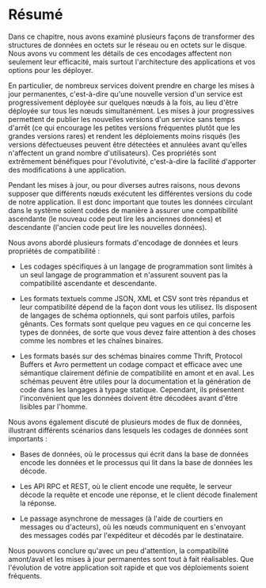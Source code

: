 # Résumé

Dans ce chapitre, nous avons examiné plusieurs façons de transformer des structures de données en octets sur le réseau ou en octets sur le disque. Nous avons vu comment les détails de ces encodages affectent non seulement leur efficacité, mais surtout l'architecture des applications et vos options pour les déployer.

En particulier, de nombreux services doivent prendre en charge les mises à jour permanentes, c'est-à-dire qu'une nouvelle version d'un service est progressivement déployée sur quelques nœuds à la fois, au lieu d'être déployée sur tous les nœuds simultanément. Les mises à jour progressives permettent de publier les nouvelles versions d'un service sans temps d'arrêt (ce qui encourage les petites versions fréquentes plutôt que les grandes versions rares) et rendent les déploiements moins risqués (les versions défectueuses peuvent être détectées et annulées avant qu'elles n'affectent un grand nombre d'utilisateurs). Ces propriétés sont extrêmement bénéfiques pour l'évolutivité, c'est-à-dire la facilité d'apporter des modifications à une application.

Pendant les mises à jour, ou pour diverses autres raisons, nous devons supposer que différents nœuds exécutent les différentes versions du code de notre application. Il est donc important que toutes les données circulant dans le système soient codées de manière à assurer une compatibilité ascendante (le nouveau code peut lire les anciennes données) et descendante (l'ancien code peut lire les nouvelles données).

 Nous avons abordé plusieurs formats d'encodage de données et leurs propriétés de compatibilité :

- Les codages spécifiques à un langage de programmation sont limités à un seul langage de programmation et n'assurent souvent pas la compatibilité ascendante et descendante.

- Les formats textuels comme JSON, XML et CSV sont très répandus et leur compatibilité dépend de la façon dont vous les utilisez. Ils disposent de langages de schéma optionnels, qui sont parfois utiles, parfois gênants. Ces formats sont quelque peu vagues en ce qui concerne les types de données, de sorte que vous devez faire attention à des choses comme les nombres et les chaînes binaires.

- Les formats basés sur des schémas binaires comme Thrift, Protocol Buffers et Avro permettent un codage compact et efficace avec une sémantique clairement définie de compatibilité en amont et en aval. Les schémas peuvent être utiles pour la documentation et la génération de code dans les langages à typage statique. Cependant, ils présentent l'inconvénient que les données doivent être décodées avant d'être lisibles par l'homme.

Nous avons également discuté de plusieurs modes de flux de données, illustrant différents scénarios dans lesquels les codages de données sont importants :

- Bases de données, où le processus qui écrit dans la base de données encode les données et le processus qui lit dans la base de données les décode.

- Les API RPC et REST, où le client encode une requête, le serveur décode la requête et encode une réponse, et le client décode finalement la réponse.

- Le passage asynchrone de messages (à l'aide de courtiers en messages ou d'acteurs), où les nœuds communiquent en s'envoyant des messages codés par l'expéditeur et décodés par le destinataire.

Nous pouvons conclure qu'avec un peu d'attention, la compatibilité amont/aval et les mises à jour permanentes sont tout à fait réalisables. Que l'évolution de votre application soit rapide et que vos déploiements soient fréquents.
